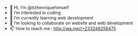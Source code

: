 - 👋 Hi, I’m @itzhenriquehimself
- 👀 I’m interested in coding
- 🌱 I’m currently learning web development
- 💞️ I’m looking to collaborate on website and web development
- 📫 How to reach me : http://wa.me//+233248256475
<!---
itzhenriquehimself/itzhenriquehimself is a ✨ special ✨ repository because its `README.md` (this file) appears on your GitHub profile.
You can click the Preview link to take a look at your changes.
--->
